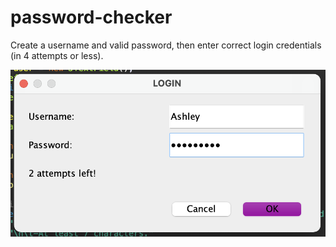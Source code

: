 # password-checker
Create a username and valid password, then enter correct login credentials (in 4 attempts or less).

![Screenshot](password_checker.png)
